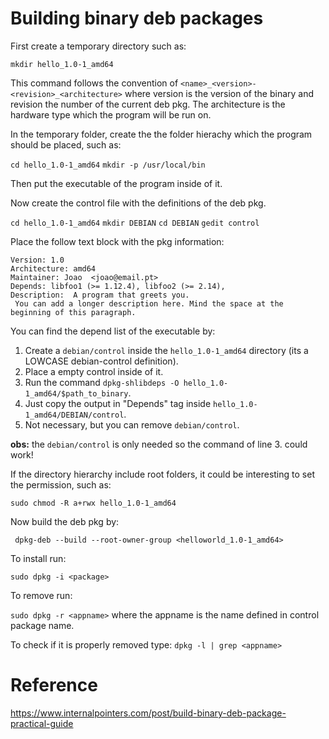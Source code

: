 # Building binary deb packages

First create a temporary directory such as:

``` mkdir hello_1.0-1_amd64 ```

This command follows the convention of ``` <name>_<version>-<revision>_<architecture> ``` where version is the version of the binary and revision the number of the current deb pkg. The architecture is the hardware type which the program will be run on.

In the temporary folder, create the the folder hierachy which the program should be placed, such as:

``` cd hello_1.0-1_amd64 ```
``` mkdir -p /usr/local/bin ```

Then put the executable of the program inside of it.

Now create the control file with the definitions of the deb pkg.

``` cd hello_1.0-1_amd64 ```
``` mkdir DEBIAN ```
``` cd DEBIAN ```
``` gedit control ```

Place the follow text block with the pkg information:

``` Package: 6DMimic
Version: 1.0
Architecture: amd64
Maintainer: Joao  <joao@email.pt>
Depends: libfoo1 (>= 1.12.4), libfoo2 (>= 2.14),
Description:  A program that greets you.
 You can add a longer description here. Mind the space at the beginning of this paragraph.
 ```

 You can find the depend list of the executable by:
1. Create a ```debian/control``` inside the ```hello_1.0-1_amd64``` directory (its a LOWCASE debian-control definition).
2. Place a empty control inside of it.
3. Run the command ```dpkg-shlibdeps -O hello_1.0-1_amd64/$path_to_binary```.
4. Just copy the output in "Depends" tag inside ```hello_1.0-1_amd64/DEBIAN/control```.
5. Not necessary, but you can remove ```debian/control```.

**obs:** the ```debian/control``` is only needed so the command of line 3. could work!

If the directory hierarchy include root folders, it could be interesting to set the permission, such as:

```sudo chmod -R a+rwx hello_1.0-1_amd64```

Now build the deb pkg by:

``` dpkg-deb --build --root-owner-group <helloworld_1.0-1_amd64>```

To install run:

```sudo dpkg -i <package>```

To remove run:

```sudo dpkg -r <appname>``` where the appname is the name defined in control package name.

To check if it is properly removed type:
```dpkg -l | grep <appname>```


# Reference

https://www.internalpointers.com/post/build-binary-deb-package-practical-guide
